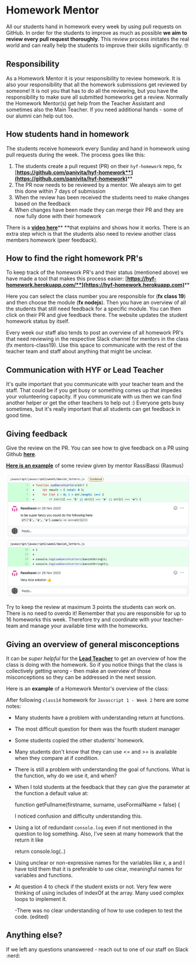 # Homework Mentor

All our students hand in homework every week by using pull requests on GitHub. In order for the students to improve as much as possible **we aim to review every pull request thoroughly**. This review process imitates the real world and can really help the students to improve their skills significantly. 🤓

## Responsibility

As a Homework Mentor it is your responsibility to review homework. It is also your responsibility that all the homework submissions get reviewed by someone! It is not you that has to do all the reviewing, but you have the responsibility to make sure all submitted homeworks get a review. Normally the Homework Mentor(s) get help from the Teacher Assistant and sometimes also the Main Teacher. If you need additional hands - some of our alumni can help out too.

## How students hand in homework

The students receive homework every Sunday and hand in homework using pull requests during the week. The process goes like this:

1. The students create a pull request (PR) on their `hyf-homework` repo, fx [**https://github.com/panivita/hyf-homework**](https://github.com/panivita/hyf-homework)****
2. The PR now needs to be reviewed by a mentor. We always aim to get this done within 7 days of submission
3. When the review has been received the students need to make changes based on the feedback
4. When changes have been made they can merge their PR and they are now fully done with their homework

There is a [**video here**](https://www.youtube.com/watch?v=XYlgh9hSWtw)** **that explains and shows how it works. There is an extra step which is that the students also need to review another class members homework (peer feedback).

## How to find the right homework PR's

To keep track of the homework PR's and their status (mentioned above) we have made a tool that makes this process easier: [**https://hyf-homework.herokuapp.com/**](https://hyf-homework.herokuapp.com)****

Here you can select the class number you are responsible for (**fx class 19**) and then choose the module (**fx nodejs**). Then you have an overview of all the students that still need feedback for a specific module. You can then click on their PR and give feedback there. The website updates the student homework status by itself. 

Every week our staff also tends to post an overview of all homework PR's that need reviewing in the respective Slack channel for mentors in the class (fx mentors-class19). Use this space to communicate with the rest of the teacher team and staff about anything that might be unclear.

## Communication with HYF or Lead Teacher

It's quite important that you communicate with your teacher team and the staff. That could be if you get busy or something comes up that impedes your volunteering capacity. If you communicate with us then we can find another helper or get the other teachers to help out :) Everyone gets busy sometimes, but it's really important that all students can get feedback in good time.

## Giving feedback

Give the review on the PR. You can see how to give feedback on a PR using Github [**here**](https://docs.github.com/en/free-pro-team@latest/github/collaborating-with-issues-and-pull-requests/commenting-on-a-pull-request). 

[**Here is an example**](https://github.com/sofiiadidovych/hyf-homework/pull/9) of some review given by mentor RassiBassi (Rasmus)

![](<../.gitbook/assets/Screenshot 2021-05-24 at 16.11.30.png>)

Try to keep the review at maximum 3 points the students can work on. There is no need to overdo it! Remember that you are responsible for up to 16 homeworks this week. Therefore try and coordinate with your teacher-team and manage your available time with the homeworks.

## Giving an overview of general misconceptions

It can be _super helpful_ for the [**Lead Teacher**](https://mentor.hackyourfuture.dk/roles/lead-teacher) to get an overview of how the class is doing with the homework. So if you notice things that the class is collectively getting wrong - then make an overview of those misconceptions so they can be addressed in the next session.

Here is an **example** of a Homework Mentor's overview of the class:

After following `class14` homework for `Javascript 1 - Week 2` here are some notes:

* Many students have a problem with understanding return at functions.
* The most difficult question for them was the fourth student manager
* Some students copied the other students' homework.
* Many students don't know that they can use <= and >= is available when they compare at if condition.
* There is still a problem with understanding the goal of functions. What is the function, why do we use it, and when?
*   When I told students at the feedback that they can give the parameter at the function a default value at:

    function getFullname(firstname, surname, useFormalName = false) {

    I noticed confusion and difficulty understanding this.
*   Using a lot of redundant `console.log` even if not mentioned in the question to log something. Also, I've seen at many homework that the return it like

    return console.log(..)
* Using unclear or non-expressive names for the variables like x, a and I have told them that it is preferable to use clear, meaningful names for variables and functions.
*   At question 4 to check if the student exists or not. Very few were thinking of using includes of indexOf at the array. Many used complex loops to implement it.

    \-There was no clear understanding of how to use codepen to test the code. (edited)

## Anything else?

If we left any questions unanswered - reach out to one of our staff on Slack :nerd: 
